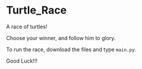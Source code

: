 # Turtle_Race

A race of turtles! 

Choose your winner, and follow him to glory.

To run the race, download the files and type `main.py`.

Good Luck!!!
